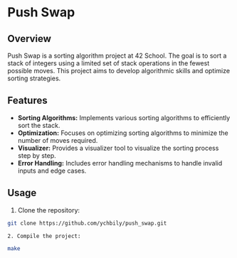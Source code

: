 # Push Swap

## Overview

Push Swap is a sorting algorithm project at 42 School. The goal is to sort a stack of integers using a limited set of stack operations in the fewest possible moves. This project aims to develop algorithmic skills and optimize sorting strategies.

## Features

- **Sorting Algorithms:** Implements various sorting algorithms to efficiently sort the stack.
- **Optimization:** Focuses on optimizing sorting algorithms to minimize the number of moves required.
- **Visualizer:** Provides a visualizer tool to visualize the sorting process step by step.
- **Error Handling:** Includes error handling mechanisms to handle invalid inputs and edge cases.

## Usage

1. Clone the repository:

```bash
git clone https://github.com/ychbily/push_swap.git

2. Compile the project:

make
